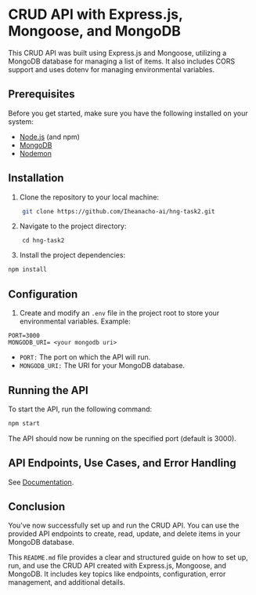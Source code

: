 # CRUD API with Express.js, Mongoose, and MongoDB

This CRUD API was built using Express.js and Mongoose, utilizing a MongoDB database for managing a list of items. It also includes CORS support and uses dotenv for managing environmental variables.

## Prerequisites

Before you get started, make sure you have the following installed on your system:

- [Node.js](https://nodejs.org/) (and npm)
- [MongoDB](https://www.mongodb.com/)
- [Nodemon](https://www.npmjs.com/package/nodemon)

## Installation

1. Clone the repository to your local machine:

```bash
    git clone https://github.com/Iheanacho-ai/hng-task2.git
```
2. Navigate to the project directory:

```
    cd hng-task2
```

3. Install the project dependencies:

```bash
npm install
```
## Configuration

1. Create and modify an `.env` file in the project root to store your environmental variables. Example:

```env
PORT=3000
MONGODB_URI= <your mongodb uri>
```
- `PORT:` The port on which the API will run.
- `MONGODB_URI:` The URI for your MongoDB database.

## Running the API
To start the API, run the following command:

```bash
npm start
```

The API should now be running on the specified port (default is 3000).

## API Endpoints, Use Cases, and Error Handling
See [Documentation](https://github.com/Iheanacho-ai/hng-task2/blob/main/docs/DOCUMENTATION.md).


## Conclusion
You've now successfully set up and run the CRUD API. You can use the provided API endpoints to create, read, update, and delete items in your MongoDB database. 


This `README.md` file provides a clear and structured guide on how to set up, run, and use the CRUD API created with Express.js, Mongoose, and MongoDB. It includes key topics like endpoints, configuration, error management, and additional details.

